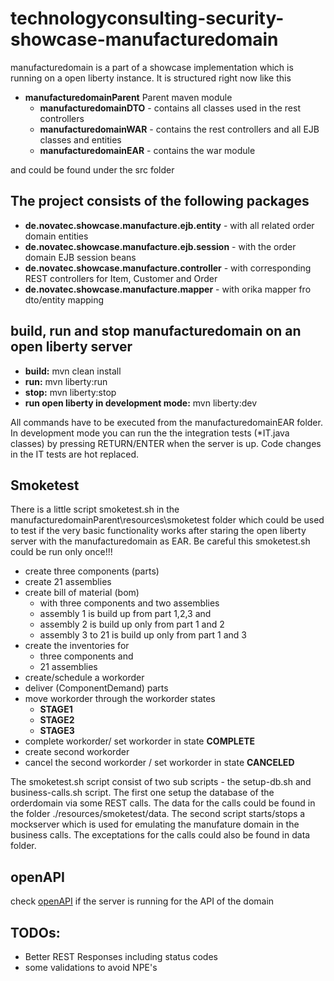 # technologyconsulting-security-showcase-manufacturedomain
manufacturedomain is a part of a showcase implementation which is running on a open liberty instance. It is structured right now like this

- **manufacturedomainParent** Parent maven module
    - **manufacturedomainDTO** - contains all classes used in the rest controllers
    - **manufacturedomainWAR** - contains the rest controllers and all EJB classes and entities
    - **manufacturedomainEAR** - contains the war module

and could be found under the src folder

## The project consists of the following packages

- **de.novatec.showcase.manufacture.ejb.entity** - with all related order domain entities
- **de.novatec.showcase.manufacture.ejb.session** - with the order domain EJB session beans
- **de.novatec.showcase.manufacture.controller** - with corresponding REST controllers for Item, Customer and Order
- **de.novatec.showcase.manufacture.mapper** - with orika mapper fro dto/entity mapping


## build, run and stop manufacturedomain on an open liberty server
- **build:** mvn clean install
- **run:** mvn liberty:run
- **stop:** mvn liberty:stop
- **run open liberty in development mode:** mvn liberty:dev

All commands have to be executed from the manufacturedomainEAR folder. In development mode you can run the the integration tests (*IT.java classes) by pressing RETURN/ENTER when the server is up. Code changes in the IT tests are hot replaced.

## Smoketest
There is a little script smoketest.sh in the manufacturedomainParent\resources\smoketest folder which could be used to test if the very basic functionality works after staring the open liberty server with the manufacturedomain as EAR. Be careful this smoketest.sh could be run only once!!!

- create three components (parts)
- create 21 assemblies
- create bill of material (bom) 
    - with three components and two assemblies
    - assembly 1 is build up from part 1,2,3 and 
    - assembly 2 is build up only from part 1 and 2
    - assembly 3 to 21 is build up only from part 1 and 3
- create the inventories for 
    - three components and 
    - 21 assemblies
- create/schedule a workorder
- deliver (ComponentDemand) parts
- move workorder through the workorder states
    - **STAGE1**
    - **STAGE2**
    - **STAGE3**
- complete workorder/ set workorder in state **COMPLETE**
- create second workorder
- cancel the second workorder / set workorder in state **CANCELED**

The smoketest.sh script consist of two sub scripts - the setup-db.sh and business-calls.sh script. The first one setup the database of the orderdomain via some REST calls. The data for the calls could be found in the folder ./resources/smoketest/data. The second script starts/stops a mockserver which is used for emulating the manufature domain in the business calls. The exceptations for the calls could also be found in data folder.

## openAPI
check [openAPI](http://localhost:9080/api/explorer/) if the server is running for the  API of the domain

## TODOs:

- Better REST Responses including status codes
- some validations to avoid NPE's
